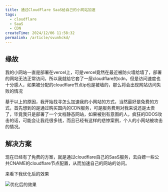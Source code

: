 ```yaml
---
title: 通过CloudFlare SaaS给自己的小网站加速
tags:
  - cloudflare
  - SaaS
  - CDN
createTime: 2024/12/06 11:58:32
permalink: /article/svunhckd/
---
```


## 缘故

我的小网站一直是部署在vercel上，可是vercel竟然在最近被防火墙给墙了，部署的网站无法正常访问，所以我就给它套了一层cloudflare的cdn，但是访问速度也十分感人，如果被分配的cloudflare节点ip也是被墙的，那么将会出现网站访问失败的情况

基于以上的原因，我开始找寻怎么加速我的小网站的方式，当然最好是免费的方式，首先想到的是通过购买国内的CDN服务，可是服务费用对我来说还是太贵了，毕竟我只是部署了一个文档静态网站，如果被别有意图的人，疯狂的DDOS攻击的话，可能会让我花很多钱，而且已经有这样的悲惨案例，个人的小网站被攻击的情况。

## 解决方案

现在已经有了免费的方案，就是通过cloudflare自己的SaaS服务，去白嫖一些公共CNAME的cloudflare节点配置，从而加速自己的网站的访问。

来看下我优化后的效果

![优化后的效果](https://syncoss.07230805.xyz/1731733637171_.pic.jpg "优化后的效果")



